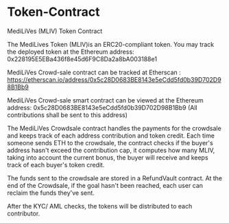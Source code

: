 # Token-Contract
MediLiVes (MLIV) Token Contract

The MediLives Token (MLIV)is an ERC20-compliant token. You may track the deployed token at the Ethereum address: 
0x228195E5EBa436f8e45d6F9C8Da2a8bA003188e1

MediLiVes Crowd-sale contract can be tracked at Etherscan : 
https://etherscan.io/address/0x5c28D0683BE8143e5eCdd5fd0b39D702D98B1Bb9

MediLiVes Crowd-sale smart contract can be viewed at the Ethereum address: 
0x5c28D0683BE8143e5eCdd5fd0b39D702D98B1Bb9 (All contributions shall be sent to this address)


The MediLiVes Crowdsale contract handles the payments for the crowdsale and keeps track of each address contribution and token credit. Each time someone sends ETH to the crowdsale, the contract checks if the buyer's address hasn't exceed the contribution cap, it computes how many MLIV, taking into account the current bonus, the buyer will receive and keeps track of each buyer's token credit.

The funds sent to the crowdsale are stored in a RefundVault contract. At the end of the Crowdsale, if the goal hasn't been reached, each user can reclaim the funds they've sent.

After the KYC/ AML checks, the tokens will be distributed to each contributor.
